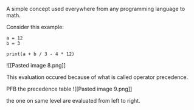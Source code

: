A simple concept used everywhere from any programming language to math.

Consider this example:
```
a = 12
b = 3

print(a + b / 3 - 4 * 12)

```

![[Pasted image 8.png]]

This evaluation occured because of what is  called operator precedence.

PFB the precedence table
![[Pasted image 9.png]]

the one on same level are evaluated from left to right.